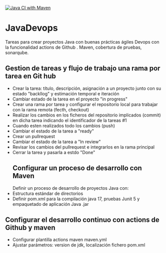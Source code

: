 [![Java CI with Maven](https://github.com/clopezno/JavaDevops/actions/workflows/maven.yml/badge.svg)](https://github.com/clopezno/JavaDevops/actions/workflows/maven.yml)
# JavaDevops
Tareas para crear proyectos Java con buenas prácticas ágiles  Devops con la funcionalidad actions de Github . Maven, cobertura de pruebas, sonarqube.
## Gestion de tareas y flujo de trabajo una rama por tarea en Git hub
- Crear la tarea: título, descripción, asignación a un proyecto junto con su estado "backllog" y estimación temporal e iteración
- Cambiar estado de la tarea en el proyecto "in progress"
- Crear una rama por tarea y configurar el repositorio local para trabajar con la rama remota (fecth, checkout)
- Realizar los cambios en los ficheros del repositorio implicados (commit) en dicha tarea indicando el identificador de la tareas #1
- Cuando esten  realizados todo los cambios (push)
- Cambiar el estado de la tarea a "ready"
- Crear un pullrequest
- Cambiar el estado de la tarea a "In review"
- Revisar  los cambios del pullrequest e integrarlos en la rama principal
- Cerrar la tarea y pasarla a estdo "Done"
  ## Configurar un proceso de desarrollo con Maven
  Definir un proceso de desarrollo de proyectos Java con:
- Estructura estándar de directorios
- Definir pom.xml  para la compilación java 17, pruebas Junit 5 y empaquetado de aplicación Java .jar
## Configurar el desarrollo continuo con actions de Github y maven
- Configurar plantilla actions maven maven.yml
- Ajustar parámetros: version de jdk, localización fichero pom.xml

